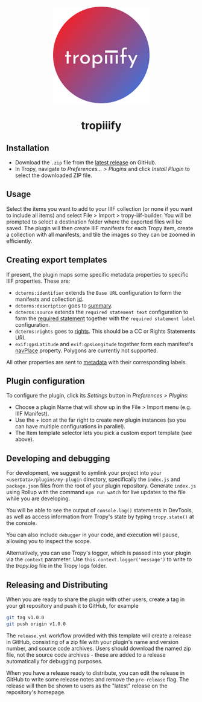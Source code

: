 <p align="center"><img src="icon.svg"></p>

<h1 align="center">tropiiify</h1>

## Installation

- Download the `.zip` file from the [latest
  release](https://github.com/tropy/tropy-plugin-example/releases/latest) on
  GitHub.
- In Tropy, navigate to _Preferences… > Plugins_ and click _Install
  Plugin_ to select the downloaded ZIP file.

## Usage

Select the items you want to add to your IIIF collection (or none if you want 
to include all items) and select File > Import > tropy-iiif-builder.
You will be prompted to select a destination folder where the exported files will be saved. The plugin will then create IIIF manifests for each Tropy item, create a collection with all manifests, and tile the images so they can be zoomed in efficiently.

## Creating export templates

If present, the plugin maps some specific metadata properties to specific IIIF properties. These are:
 - `dcterms:identifier` extends the `Base URL` configuration to form the manifests and collection [id](https://iiif.io/api/presentation/3.0/#id).
 - `dcterms:description` goes to [summary](https://iiif.io/api/presentation/3.0/#summary).
 - `dcterms:source` extends the `required statement text` configuration to form the [required statement](https://iiif.io/api/presentation/3.0/#requiredstatement) together with the `required statement label` configuration.
 - `dcterms:rights` goes to [rights](https://iiif.io/api/presentation/3.0/#rights). This should be a CC or Rights Statements URI.
 - `exif:gpsLatitude` and `exif:gpsLongitude` together form each manifest's [navPlace](https://iiif.io/api/extension/navplace/) property. Polygons are currently not supported.

 All other properties are sent to [metadata](https://iiif.io/api/presentation/3.0/#metadata) with their corresponding labels.

## Plugin configuration

To configure the plugin, click its _Settings_ button in _Preferences > Plugins_:

 - Choose a plugin Name that will show up in the File > Import menu (e.g. IIIF Manifest).
 - Use the + icon at the far right to create new plugin instances (so you can have multiple configurations in parallel).
 - The Item template selector lets you pick a custom export template (see above).

## Developing and debugging

For development, we suggest to symlink your project into your
`<userData>/plugins/my-plugin` directory, specifically the `index.js` and
`package.json` files from the root of your plugin repository. Generate
`index.js` using Rollup with the command `npm run watch` for live updates to
the file while you are developing.

You will be able to see the output of `console.log()` statements in DevTools,
as well as access information from Tropy's state by typing `tropy.state()` at
the console.

You can also include `debugger` in your code, and execution will pause,
allowing you to inspect the scope.

Alternatively, you can use Tropy's logger, which is passed into your plugin via
the `context` parameter. Use `this.context.logger('message')` to write to the
_tropy.log_ file in the Tropy logs folder.

## Releasing and Distributing

When you are ready to share the plugin with other users, create a tag in your
git repository and push it to GitHub, for example

```sh
git tag v1.0.0
git push origin v1.0.0
```

The `release.yml` workflow provided with this template will create a release in
GitHub, consisting of a zip file with your plugin's name and version number,
and source code archives. Users should download the named zip file, not the
source code archives - these are added to a release automatically for debugging
purposes.

When you have a release ready to distribute, you can edit the release in GitHub
to write some release notes and remove the `pre-release` flag. The release will
then be shown to users as the "latest" release on the repository's homepage.
